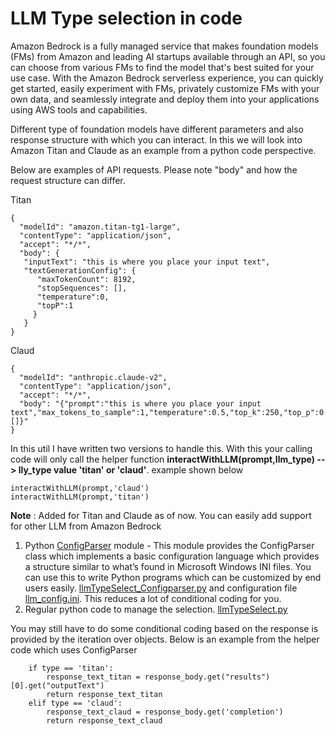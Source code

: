# LLM Type selection in code

Amazon Bedrock is a fully managed service that makes foundation models (FMs) from Amazon and leading AI startups available through an API, so you can choose from various FMs to find the model that's best suited for your use case. With the Amazon Bedrock serverless experience, you can quickly get started, easily experiment with FMs, privately customize FMs with your own data, and seamlessly integrate and deploy them into your applications using AWS tools and capabilities. 
 
Different type of foundation models have different parameters and also response structure with which you can interact. In this we will look into Amazon Titan and Claude as an example from a python code perspective. 

Below are examples of API requests. Please note "body" and how the request structure can differ.

Titan 

```
{
  "modelId": "amazon.titan-tg1-large",
  "contentType": "application/json",
  "accept": "*/*",
  "body": {
   "inputText": "this is where you place your input text",
   "textGenerationConfig": {
      "maxTokenCount": 8192,
      "stopSequences": [],
      "temperature":0,
      "topP":1
     }
   } 
}
```
Claud
```
{
  "modelId": "anthropic.claude-v2",
  "contentType": "application/json",
  "accept": "*/*",
  "body": "{"prompt":"this is where you place your input text","max_tokens_to_sample":1,"temperature":0.5,"top_k":250,"top_p":0.5,"stop_sequences":[]}"  
}
```

In this util I have written two versions to handle this. With this your calling code will only call the helper function **interactWithLLM(prompt,llm_type) --> lly_type value 'titan' or 'claud'**. example shown below

```
interactWithLLM(prompt,'claud')
interactWithLLM(prompt,'titan')
```

**Note** : Added for Titan and Claude as of now. You can easily add support for other LLM from Amazon Bedrock

1. Python [ConfigParser](https://docs.python.org/3/library/configparser.html) module - This module provides the ConfigParser class which implements a basic configuration language which provides a structure similar to what’s found in Microsoft Windows INI files. You can use this to write Python programs which can be customized by end users easily. [llmTypeSelect_Configparser.py](https://github.com/bertieucbs/genai-learning/blob/main/gen-ai-playgrounds/bedrock/utils/llm_type_selections/llmTypeSelect_Configparser.py) and configuration file [llm_config.ini](https://github.com/bertieucbs/genai-learning/blob/main/gen-ai-playgrounds/bedrock/utils/llm_type_selections/llm_config.ini). This reduces a lot of conditional coding for you. 
2. Regular python code to manage the selection. [llmTypeSelect.py](https://github.com/bertieucbs/genai-learning/blob/main/gen-ai-playgrounds/bedrock/utils/llm_type_selections/llmTypeSelect.py)

You may still have to do some conditional coding based on the response is provided by the iteration over objects. Below is an example from the helper code which uses ConfigParser

```
    if type == 'titan':
        response_text_titan = response_body.get("results")[0].get("outputText")
        return response_text_titan
    elif type == 'claud':
        response_text_claud = response_body.get('completion')
        return response_text_claud
```
